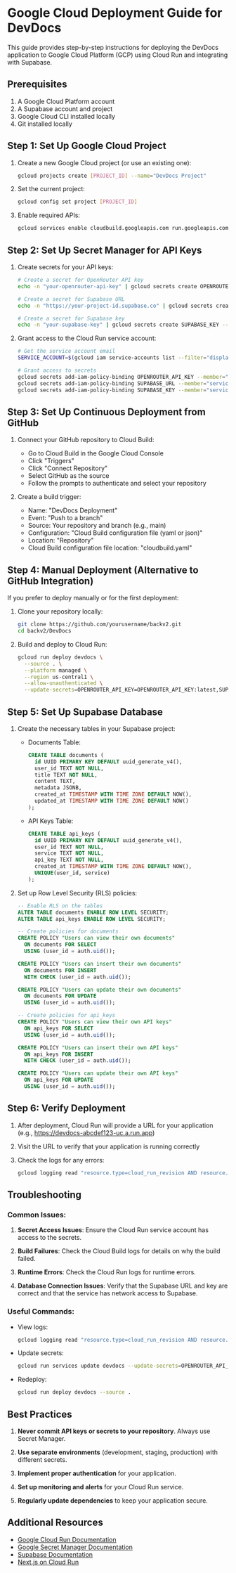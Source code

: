 # Google Cloud Deployment Guide for DevDocs

This guide provides step-by-step instructions for deploying the DevDocs application to Google Cloud Platform (GCP) using Cloud Run and integrating with Supabase.

## Prerequisites

1. A Google Cloud Platform account
2. A Supabase account and project
3. Google Cloud CLI installed locally
4. Git installed locally

## Step 1: Set Up Google Cloud Project

1. Create a new Google Cloud project (or use an existing one):
   ```bash
   gcloud projects create [PROJECT_ID] --name="DevDocs Project"
   ```

2. Set the current project:
   ```bash
   gcloud config set project [PROJECT_ID]
   ```

3. Enable required APIs:
   ```bash
   gcloud services enable cloudbuild.googleapis.com run.googleapis.com secretmanager.googleapis.com containerregistry.googleapis.com
   ```

## Step 2: Set Up Secret Manager for API Keys

1. Create secrets for your API keys:
   ```bash
   # Create a secret for OpenRouter API key
   echo -n "your-openrouter-api-key" | gcloud secrets create OPENROUTER_API_KEY --data-file=-
   
   # Create a secret for Supabase URL
   echo -n "https://your-project-id.supabase.co" | gcloud secrets create SUPABASE_URL --data-file=-
   
   # Create a secret for Supabase key
   echo -n "your-supabase-key" | gcloud secrets create SUPABASE_KEY --data-file=-
   ```

2. Grant access to the Cloud Run service account:
   ```bash
   # Get the service account email
   SERVICE_ACCOUNT=$(gcloud iam service-accounts list --filter="displayName:Cloud Run Service Agent" --format="value(email)")
   
   # Grant access to secrets
   gcloud secrets add-iam-policy-binding OPENROUTER_API_KEY --member="serviceAccount:$SERVICE_ACCOUNT" --role="roles/secretmanager.secretAccessor"
   gcloud secrets add-iam-policy-binding SUPABASE_URL --member="serviceAccount:$SERVICE_ACCOUNT" --role="roles/secretmanager.secretAccessor"
   gcloud secrets add-iam-policy-binding SUPABASE_KEY --member="serviceAccount:$SERVICE_ACCOUNT" --role="roles/secretmanager.secretAccessor"
   ```

## Step 3: Set Up Continuous Deployment from GitHub

1. Connect your GitHub repository to Cloud Build:
   - Go to Cloud Build in the Google Cloud Console
   - Click "Triggers"
   - Click "Connect Repository"
   - Select GitHub as the source
   - Follow the prompts to authenticate and select your repository

2. Create a build trigger:
   - Name: "DevDocs Deployment"
   - Event: "Push to a branch"
   - Source: Your repository and branch (e.g., main)
   - Configuration: "Cloud Build configuration file (yaml or json)"
   - Location: "Repository"
   - Cloud Build configuration file location: "cloudbuild.yaml"

## Step 4: Manual Deployment (Alternative to GitHub Integration)

If you prefer to deploy manually or for the first deployment:

1. Clone your repository locally:
   ```bash
   git clone https://github.com/yourusername/backv2.git
   cd backv2/DevDocs
   ```

2. Build and deploy to Cloud Run:
   ```bash
   gcloud run deploy devdocs \
     --source . \
     --platform managed \
     --region us-central1 \
     --allow-unauthenticated \
     --update-secrets=OPENROUTER_API_KEY=OPENROUTER_API_KEY:latest,SUPABASE_URL=SUPABASE_URL:latest,SUPABASE_KEY=SUPABASE_KEY:latest
   ```

## Step 5: Set Up Supabase Database

1. Create the necessary tables in your Supabase project:

   - Documents Table:
     ```sql
     CREATE TABLE documents (
       id UUID PRIMARY KEY DEFAULT uuid_generate_v4(),
       user_id TEXT NOT NULL,
       title TEXT NOT NULL,
       content TEXT,
       metadata JSONB,
       created_at TIMESTAMP WITH TIME ZONE DEFAULT NOW(),
       updated_at TIMESTAMP WITH TIME ZONE DEFAULT NOW()
     );
     ```

   - API Keys Table:
     ```sql
     CREATE TABLE api_keys (
       id UUID PRIMARY KEY DEFAULT uuid_generate_v4(),
       user_id TEXT NOT NULL,
       service TEXT NOT NULL,
       api_key TEXT NOT NULL,
       created_at TIMESTAMP WITH TIME ZONE DEFAULT NOW(),
       UNIQUE(user_id, service)
     );
     ```

2. Set up Row Level Security (RLS) policies:
   ```sql
   -- Enable RLS on the tables
   ALTER TABLE documents ENABLE ROW LEVEL SECURITY;
   ALTER TABLE api_keys ENABLE ROW LEVEL SECURITY;
   
   -- Create policies for documents
   CREATE POLICY "Users can view their own documents" 
     ON documents FOR SELECT 
     USING (user_id = auth.uid());
   
   CREATE POLICY "Users can insert their own documents" 
     ON documents FOR INSERT 
     WITH CHECK (user_id = auth.uid());
   
   CREATE POLICY "Users can update their own documents" 
     ON documents FOR UPDATE 
     USING (user_id = auth.uid());
   
   -- Create policies for api_keys
   CREATE POLICY "Users can view their own API keys" 
     ON api_keys FOR SELECT 
     USING (user_id = auth.uid());
   
   CREATE POLICY "Users can insert their own API keys" 
     ON api_keys FOR INSERT 
     WITH CHECK (user_id = auth.uid());
   
   CREATE POLICY "Users can update their own API keys" 
     ON api_keys FOR UPDATE 
     USING (user_id = auth.uid());
   ```

## Step 6: Verify Deployment

1. After deployment, Cloud Run will provide a URL for your application (e.g., https://devdocs-abcdef123-uc.a.run.app)

2. Visit the URL to verify that your application is running correctly

3. Check the logs for any errors:
   ```bash
   gcloud logging read "resource.type=cloud_run_revision AND resource.labels.service_name=devdocs" --limit=10
   ```

## Troubleshooting

### Common Issues:

1. **Secret Access Issues**: Ensure the Cloud Run service account has access to the secrets.

2. **Build Failures**: Check the Cloud Build logs for details on why the build failed.

3. **Runtime Errors**: Check the Cloud Run logs for runtime errors.

4. **Database Connection Issues**: Verify that the Supabase URL and key are correct and that the service has network access to Supabase.

### Useful Commands:

- View logs:
  ```bash
  gcloud logging read "resource.type=cloud_run_revision AND resource.labels.service_name=devdocs" --limit=10
  ```

- Update secrets:
  ```bash
  gcloud run services update devdocs --update-secrets=OPENROUTER_API_KEY=OPENROUTER_API_KEY:latest
  ```

- Redeploy:
  ```bash
  gcloud run deploy devdocs --source .
  ```

## Best Practices

1. **Never commit API keys or secrets to your repository**. Always use Secret Manager.

2. **Use separate environments** (development, staging, production) with different secrets.

3. **Implement proper authentication** for your application.

4. **Set up monitoring and alerts** for your Cloud Run service.

5. **Regularly update dependencies** to keep your application secure.

## Additional Resources

- [Google Cloud Run Documentation](https://cloud.google.com/run/docs)
- [Google Secret Manager Documentation](https://cloud.google.com/secret-manager/docs)
- [Supabase Documentation](https://supabase.io/docs)
- [Next.js on Cloud Run](https://cloud.google.com/run/docs/quickstarts/build-and-deploy/deploy-nodejs-service)
